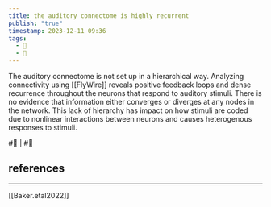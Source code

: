 ```yaml
---
title: the auditory connectome is highly recurrent
publish: "true"
timestamp: 2023-12-11 09:36
tags:
  - 🌱
  - 🥚
---
```

The auditory connectome is not set up in a hierarchical way. Analyzing connectivity using [[FlyWire]] reveals positive feedback loops and dense recurrence throughout the neurons that respond to auditory stimuli. There is no evidence that information either converges or diverges at any nodes in the network. This lack of hierarchy has impact on how stimuli are coded due to nonlinear interactions between neurons and causes heterogenous responses to stimuli. 


#🥚 | #🌱 
## references
---
[[Baker.etal2022]]